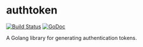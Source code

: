 # authtoken
[![Build Status](https://travis-ci.org/playlist-media/authtoken.svg?branch=master)](https://travis-ci.org/playlist-media/authtoken)
[![GoDoc](https://godoc.org/github.com/playlist-media/authtoken?status.svg)](https://godoc.org/github.com/playlist-media/authtoken)


A Golang library for generating authentication tokens.
